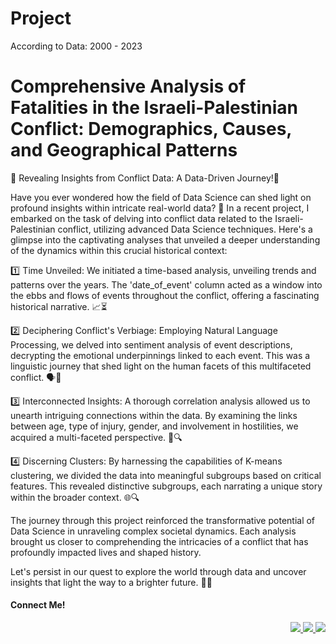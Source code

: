<h1> Project</h1>
According to Data: 2000 - 2023
<h1>Comprehensive Analysis of Fatalities in the Israeli-Palestinian Conflict: Demographics, Causes, and Geographical Patterns</h1>









🌟 Revealing Insights from Conflict Data: A Data-Driven Journey!🌟



Have you ever wondered how the field of Data Science can shed light on profound insights within intricate real-world data? 🤔 In a recent project, I embarked on the task of delving into conflict data related to the Israeli-Palestinian conflict, utilizing advanced Data Science techniques. Here's a glimpse into the captivating analyses that unveiled a deeper understanding of the dynamics within this crucial historical context:



1️⃣ Time Unveiled: We initiated a time-based analysis, unveiling trends and patterns over the years. The 'date_of_event' column acted as a window into the ebbs and flows of events throughout the conflict, offering a fascinating historical narrative. 📈⏳



2️⃣ Deciphering Conflict's Verbiage: Employing Natural Language Processing, we delved into sentiment analysis of event descriptions, decrypting the emotional underpinnings linked to each event. This was a linguistic journey that shed light on the human facets of this multifaceted conflict. 🗣️📝



3️⃣ Interconnected Insights: A thorough correlation analysis allowed us to unearth intriguing connections within the data. By examining the links between age, type of injury, gender, and involvement in hostilities, we acquired a multi-faceted perspective. 🔗🔍



4️⃣ Discerning Clusters:  By harnessing the capabilities of K-means clustering, we divided the data into meaningful subgroups based on critical features. This revealed distinctive subgroups, each narrating a unique story within the broader context. 🌐🔍



The journey through this project reinforced the transformative potential of Data Science in unraveling complex societal dynamics. Each analysis brought us closer to comprehending the intricacies of a conflict that has profoundly impacted lives and shaped history.



Let's persist in our quest to explore the world through data and uncover insights that light the way to a brighter future. 🚀💡

<h4>Connect Me!</h4>
<div align="right"> 
  <a href="mailto:siddiquiuvesh20@gmail.com">
    <img src="https://img.shields.io/badge/Gmail-333333?style=for-the-badge&logo=gmail&logoColor=red" />
  </a>
  <a href="https://www.linkedin.com/in/uvesh-ahmad-a2aa6816a" target="_blank">
    <img src="https://img.shields.io/badge/LinkedIn-0077B5?style=for-the-badge&logo=linkedin&logoColor=white" target="_blank" />
  </a>
  <a href="https://uvesh-ahmad.github.io/uvesh.ah/" target="_blank">
     <img src="https://img.shields.io/badge/Portfolio-FF5722?style=for-the-badge&logo=todoist&logoColor=white" target="_blank" /> <!-- sqlite, safari, google-chrome are other good icon options -->
  </a>
</div>

